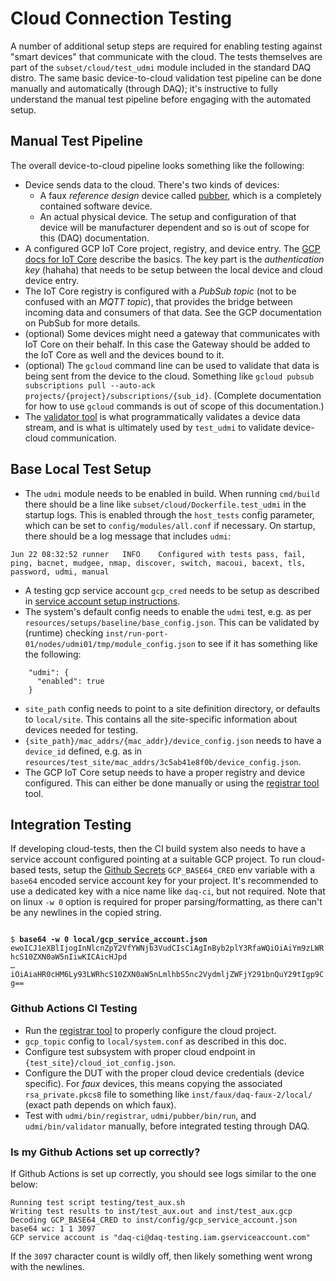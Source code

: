 # Cloud Connection Testing

A number of additional setup steps are required for enabling testing against "smart devices"
that communicate with the cloud. The tests themselves are part of the `subset/cloud/test_udmi`
module included in the standard DAQ distro. The same basic device-to-cloud validation test
pipeline can be done manually and automatically (through DAQ); it's instructive to fully
understand the manual test pipeline before engaging with the automated setup.

## Manual Test Pipeline

The overall device-to-cloud pipeline looks something like the following:

* Device sends data to the cloud. There's two kinds of devices:
  * A faux _reference design_ device called [pubber](https://github.com/faucetsdn/udmi/blob/master/docs/pubber.md),
  which is a completely contained software device.
  * An actual physical device. The setup and configuration of that device will be manufacturer
  dependent and so is out of scope for this (DAQ) documentation.
* A configured GCP IoT Core project, registry, and device entry. The
[GCP docs for IoT Core](https://cloud.google.com/iot/docs/how-tos/devices) describe the basics. The
key part is the _authentication key_ (hahaha) that needs to be setup between the local device and
cloud device entry.
* The IoT Core registry is configured with a _PubSub topic_ (not to be confused with an _MQTT topic_),
that provides the bridge between incoming data and consumers of that data. See the GCP documentation
on PubSub for more details.
* (optional) Some devices might need a gateway that communicates with IoT Core
  on their behalf. In this case the Gateway should be added to the IoT Core as
  well and the devices bound to it.
* (optional) The `gcloud` command line can be used to validate that data is being sent from the
device to the cloud. Something like
`gcloud pubsub subscriptions pull --auto-ack projects/{project}/subscriptions/{sub_id}`.
(Complete documentation for how to use `gcloud` commands is out of scope of this documentation.)
* The [validator tool](https://github.com/faucetsdn/udmi/blob/master/docs/validator.md) is what
programmatically validates a device data stream, and is what is ultimately used by `test_udmi`
to validate device-cloud communication.

## Base Local Test Setup

* The `udmi` module needs to be enabled in build. When running `cmd/build` there should be a line
like `subset/cloud/Dockerfile.test_udmi` in the startup logs.
This is enabled through the `host_tests` config parameter,
which can be set to `config/modules/all.conf` if necessary. On startup, there should be a log
message that includes `udmi`:
```
Jun 22 08:32:52 runner   INFO    Configured with tests pass, fail, ping, bacnet, mudgee, nmap, discover, switch, macoui, bacext, tls, password, udmi, manual
```
* A testing gcp service account `gcp_cred` needs to be setup as described in
[service account setup instructions](service.md).
* The system's default config needs to enable the `udmi` test, e.g. as per
`resources/setups/baseline/base_config.json`. This can be validated by (runtime) checking
`inst/run-port-01/nodes/udmi01/tmp/module_config.json` to see if it has something like the following:
```
    "udmi": {
      "enabled": true
    }
```
* `site_path` config needs to point to a site definition directory, or defaults to `local/site`.
This contains all the site-specific information about devices needed for testing.
* `{site_path}/mac_addrs/{mac_addr}/device_config.json` needs to have a `device_id` defined, e.g.
as in `resources/test_site/mac_addrs/3c5ab41e8f0b/device_config.json`.
* The GCP IoT Core setup needs to have a proper registry and device configured. This can either
be done manually or using the [registrar
tool](https://github.com/faucetsdn/udmi/blob/master/docs/registrar.md) tool.

## Integration Testing

If developing cloud-tests, then the CI build system also needs to have a service account configured
pointing at a suitable GCP project. To run cloud-based tests, setup the [Github Secrets](https://docs.github.com/en/actions/configuring-and-managing-workflows/creating-and-storing-encrypted-secrets) `GCP_BASE64_CRED`
env variable with a `base64` encoded service account key for your project. It's recommended to use a dedicated key with a nice name like `daq-ci`, but not required. Note that on linux `-w 0` option is required for proper parsing/formatting, as there can't be any newlines in the copied string.

<code>
$ <b>base64 -w 0 local/gcp_service_account.json</b>
ewoICJ1eXBlIjogInNlcnZpY2VfYWNjb3VudCIsCiAgInByb2plY3RfaWQiOiAiYm9zLWRhcS10ZXN0aW5nIiwKICAicHJpd
&hellip;
iOiAiaHR0cHM6Ly93LWRhcS10ZXN0aW5nLmlhbS5nc2VydmljZWFjY291bnQuY29tIgp9Cg==
</code>

### Github Actions CI Testing

* Run the [registrar tool](https://github.com/faucetsdn/udmi/blob/master/docs/registrar.md) to properly configure the cloud project.
* `gcp_topic` config to `local/system.conf` as described in this doc.
* Configure test subsystem with proper cloud endpoint in `{test_site}/cloud_iot_config.json`.
* Configure the DUT with the proper cloud device credentials (device specific). For _faux_ devices, this means copying
the associated `rsa_private.pkcs8` file to something like `inst/faux/daq-faux-2/local/` (exact path depends on which faux).
* Test with `udmi/bin/registrar`, `udmi/pubber/bin/run`, and `udmi/bin/validator` manually, before integrated testing through DAQ.

### Is my Github Actions set up correctly?

If Github Actions is set up correctly, you should see logs similar to the one below:
```
Running test script testing/test_aux.sh
Writing test results to inst/test_aux.out and inst/test_aux.gcp
Decoding GCP_BASE64_CRED to inst/config/gcp_service_account.json
base64 wc: 1 1 3097
GCP service account is "daq-ci@daq-testing.iam.gserviceaccount.com"
```

If the `3097` character count is wildly off, then likely something went wrong with the newlines.
